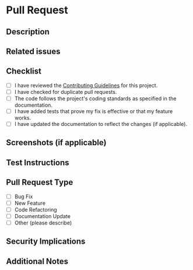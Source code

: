 # Pull Request

## Description

<!-- Provide a brief description of the changes introduced by this pull request. -->

## Related issues

<!-- List any related issues or reference them using GitHub issue links (e.g., #123). -->

## Checklist

- [ ] I have reviewed the [Contributing Guidelines](./CONTRIBUTING.md) for this project.
- [ ] I have checked for duplicate pull requests.
- [ ] The code follows the project's coding standards as specified in the documentation.
- [ ] I have added tests that prove my fix is effective or that my feature works.
- [ ] I have updated the documentation to reflect the changes (if applicable).

## Screenshots (if applicable)

<!-- Include any screenshots or images that help visualize the changes, if relevant. -->

## Test Instructions

<!-- Provide instructions on how to test the changes introduced in this pull request. -->

## Pull Request Type

- [ ] Bug Fix
- [ ] New Feature
- [ ] Code Refactoring
- [ ] Documentation Update
- [ ] Other (please describe)

## Security Implications

<!-- Describe any potential security implications of these changes, if applicable. -->

## Additional Notes

<!-- Include any additional information or context that may be relevant to the pull request. -->
